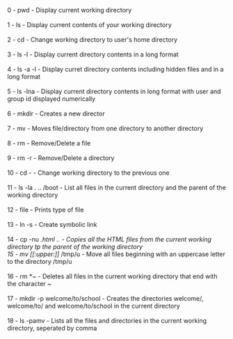0 - pwd - Display current working directory <br><br>
1 - ls  - Display current contents of your working directory<br><br>
2 - cd  - Change working directory to user's home  directory<br><br>
3 - ls -l - Display current directory contents in a long format<br><br>
4 - ls -a -l - Display curret directory contents including hidden files and in a long format<br><br>
5 - ls -lna  - Display current directory contents in long format with user and group id displayed numerically<br><br>
6 - mkdir - Creates a new director<br><br>
7 - mv - Moves file/directory from one directory to another directory<br><br>
8 - rm - Remove/Delete a file<br><br>
9 - rm -r  - Remove/Delete a directory<br><br>
10 - cd -  - Change working directory to the previous one<br><br>
11 - ls -la . .. /boot - List all files in the current directory and the parent of the working directory<br><br>
12 - file - Prints type of file<br><br>
13 - ln -s - Create symbolic link<br><br>
14 - cp -nu *.html .. - Copies all the HTML files from the current working directory tp the parent of the working directory<br>
15 - mv [[:upper:]]* /tmp/u -  Move all files beginning with an uppercase letter to the directory /tmp/u<br><br>
16 - rm *~  - Deletes all files in the current working directory that end with the character ~ <br><br>
17 - mkdir -p welcome/to/school - Creates the directories welcome/, welcome/to/ and welcome/to/school in the current directory<br><br>
18 - ls -pamv - Lists all the files and directories in the current working directory, seperated by comma
  

